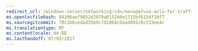 ```yaml
---
redirect_url: /windows-server/networking/sdn/manage/use-acls-for-traffic-flow
ms.openlocfilehash: 84396aef9652d2079a615260e1715bf6154f10f7
ms.sourcegitcommit: 70c1b6cedad55b9c7d2068c9aa4891c6c533ee4c
ms.translationtype: MT
ms.contentlocale: de-DE
ms.lasthandoff: 07/03/2017
---
```

